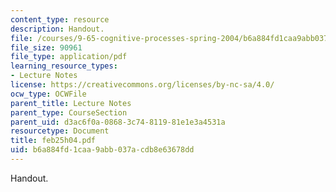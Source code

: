 ```yaml
---
content_type: resource
description: Handout.
file: /courses/9-65-cognitive-processes-spring-2004/b6a884fd1caa9abb037acdb8e63678dd_feb25h04.pdf
file_size: 90961
file_type: application/pdf
learning_resource_types:
- Lecture Notes
license: https://creativecommons.org/licenses/by-nc-sa/4.0/
ocw_type: OCWFile
parent_title: Lecture Notes
parent_type: CourseSection
parent_uid: d3ac6f0a-0868-3c74-8119-81e1e3a4531a
resourcetype: Document
title: feb25h04.pdf
uid: b6a884fd-1caa-9abb-037a-cdb8e63678dd
---
```

Handout.